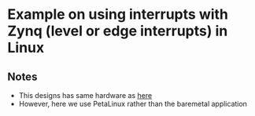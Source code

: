 # Example on using interrupts with Zynq (level or edge interrupts) in Linux
## Notes
* This designs has same hardware as [here](../001_zynq_intctrl)
* However, here we use PetaLinux rather than the baremetal application
